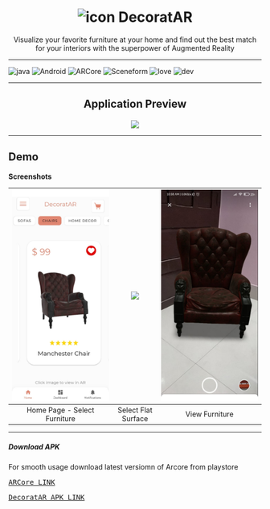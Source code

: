 
# <div align="center"><img src="https://github.com/Sachinbhola/DecoratAR-Android-app/blob/master/app/src/main/res/raw/logo3.jpeg" alt="icon" width=50> DecoratAR </div>

<div align="center"> Visualize your favorite furniture at your home and find out the best match for your interiors with the superpower of Augmented Reality</div>

<hr>

 ![java](https://img.shields.io/badge/Java-language-blue?logo=java)
 ![Android](https://img.shields.io/badge/Android-library-yellow?logo=android)
 ![ARCore](https://img.shields.io/badge/ARcore-library-yellow?logo=Google)
 ![Sceneform](https://img.shields.io/badge/Sceneform-library-yellow?logo=Google)
 ![love](https://img.shields.io/badge/open%20%20source-%E2%9D%A4-red) 
 ![dev](https://img.shields.io/badge/developed%20by%20-Bhavani-orange)
<hr>

 ## <div align ="center" >Application Preview</div> 

<div align ="center"><img align="center" width="300" src="https://github.com/Sachinbhola/App-Templates/blob/master/Resources/DecoratAR_vid.gif"/></div>
<hr>

## Demo

**Screenshots**

 | ![](https://github.com/Sachinbhola/App-Templates/blob/master/Resources/DecoratAR_home.jpeg) |![](https://github.com/Sachibhola/App-Templates/blob/master/Resources/DecoratAR.jpeg) | ![](https://github.com/Sachinbhola/App-Templates/blob/master/Resources/DecoratAR_1.jpeg) | 
| :-------------:  | :-------------:  | :-------------:  |
|    Home Page - Select Furniture     |   Select Flat Surface     |   View Furniture     |

<hr>
  
##### Download APK
For smooth usage download latest versiomn of Arcore from playstore
<pre><a href="https://play.google.com/store/apps/details?id=com.google.ar.core&hl=en_IN&gl=US">ARCore LINK</a></pre>
<pre><a href="https://drive.google.com/file/d/1-ti-FkjUD-KmRAoHXQ6p9RYoxGEeKXz5/view?usp=sharing">DecoratAR APK LINK</a></pre>
